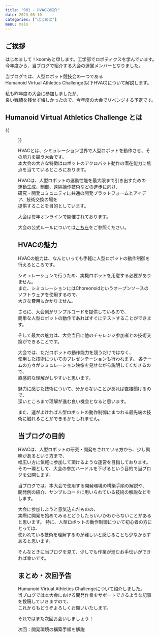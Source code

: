 ```yaml
---
title: "001 - HVACの紹介"
date: 2023-05-10
categories: ["はじめに"]
menu: main
---
```


## ご挨拶
はじめまして！koomiyと申します。工学部でロボティクスを学んでいます。  
今年度から、当ブログで紹介する大会の運営メンバーとなりました。

当ブログでは、人型ロボット競技会の一つである  
Humanoid Virtual Athletics Challenge(以下HVAC)について解説します。

私も昨年度の大会に参加しましたが、  
良い戦績を残せず悔しかったので、今年度の大会でリベンジする予定です。


## Humanoid Virtual Athletics Challenge とは
{{<figure src="./hvac.png" class="center" alt="2021年度大会の様子" width="75%">}}

HVACとは、シミュレーション世界で人型ロボットを動作させ、その能力を競う大会です。  
本大会の大きな特徴はロボットのアクロバット動作の潜在能力に焦点を当てているところにあります。

HVACは、人型ロボットの運動性能を最大限まで引き出すための  
運動生成、制御、遠隔操作技術などの進歩に向け、  
研究・開発コミュニティに共通の開発プラットフォームとアイデア、技術交換の場を  
提供することを目的としています。

大会は毎年オンラインで開催されております。

大会の公式ルールについては[こちら](https://ytazz.github.io/vnoid/)をご参照ください。


## HVACの魅力
HVACの魅力は、なんといっても手軽に人型ロボットの動作制御を行えるところです。

シミュレーションで行うため、実機ロボットを用意する必要がありません。  
また、シミュレーションにはChoreonoidというオープンソースのソフトウェアを使用するので、  
大きな費用もかかりません。

さらに、大会側がサンプルコードを提供しているので、  
簡単な人型ロボットの動作であればすぐにテストすることができます。

そして最大の魅力は、大会当日に他のチャレンジ参加者との技術交換ができることです。

大会では、ただロボットの動作能力を競うだけではなく、  
使用した技術についてのプレゼンテーションも行われます。
各チームの方々がシミュレーション映像を見せながら説明してくださるので、  
直感的な理解がしやすいと思います。

魅力に感じた技術について、分からないことがあれば直接聞けるので、  
深いところまで理解が進む良い機会となると思います。

また、運がよければ人型ロボットの動作制御にまつわる最先端の技術に触れることができるかもしれません。


## 当ブログの目的
HVACは、人型ロボットの研究・開発をされている方から、少し興味があるという方まで、  
幅広い方に気軽に参加して頂けるような運営を目指しております。  
その一環として、大会の参加ハードルを下げるという目的で当ブログを公開します。

当ブログでは、本大会で使用する開発環境の構築手順の解説や、  
開発例の紹介、サンプルコードに用いられている技術の解説などをします。

大会に参加しようと意気込んだものの、  
実際に開発を始めてみるとどうしたらいいかわからないことがあると思います。
特に、人型ロボットの動作制御について初心者の方にとっては、  
使われている技術を理解するのが難しいと感じることも少なからずあると思います。

そんなときに当ブログを見て、少しでも作業が進むお手伝いができれば幸いです。


## まとめ・次回予告
Humanoid Virtual Athletics Challengeについて紹介しました。  
当ブログでは本大会における開発作業をサポートできるような記事を投稿していきますので、  
これからもどうぞよろしくお願いいたします。

それではまた次回お会いしましょう！

次回：開発環境の構築手順を解説
